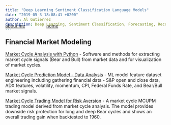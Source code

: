 ```yaml
---
title: "Deep Learning Sentiment Classification Language Models"
date: "2019-05-3 18:08:41 +0200"
author: Al Gutierrez
description: Deep Learning, Sentiment Classification, Forecasting, Recommendations
...
```


<span style="display:block; color:blue; margin-top:-40px;"> </span>
[about me](../../about.md)  &nbsp;   &nbsp;  &nbsp;  &nbsp;   &nbsp;   &nbsp;  &nbsp;  &nbsp; [home](../../index.md)

## Financial Market Modeling

[Market Cycle Analysis with Python](20200930-MarketCycle.md)  - Software and methods for extracting market cycle signals (Bear and Bull) from market data and for visualization of market cycles.


[Market Cycle Prediction Model - Data Analysis](20201031-MarketCycleDataAnalysis.md) - ML model feature dataset engineering including gathering financial data - S&P open and close data, ADX features, volatility, momentum, CPI, Federal Funds Rate, and Bear/Bull market signals.

[Market Cycle Trading Model for Risk Aversion](https://github.com/Aljgutier/Pyquant/blob/main/SP500_MktCycle_ML_2.ipynb) - A market cycle MCUPM trading model derived from market cycle analysis. The model provides downside risk protection for long and deep Bear cycles and shows an overall trading gain when backtested to 1960.
